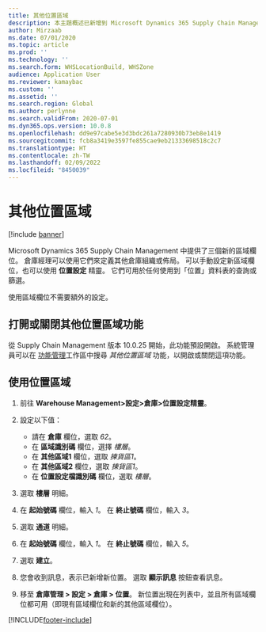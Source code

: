 ```yaml
---
title: 其他位置區域
description: 本主題概述已新增到 Microsoft Dynamics 365 Supply Chain Management 的新位置區域。
author: Mirzaab
ms.date: 07/01/2020
ms.topic: article
ms.prod: ''
ms.technology: ''
ms.search.form: WHSLocationBuild, WHSZone
audience: Application User
ms.reviewer: kamaybac
ms.custom: ''
ms.assetid: ''
ms.search.region: Global
ms.author: perlynne
ms.search.validFrom: 2020-07-01
ms.dyn365.ops.version: 10.0.8
ms.openlocfilehash: dd9e97cabe5e3d3bdc261a7280930b73eb8e1419
ms.sourcegitcommit: fcb8a3419e3597fe855cae9eb21333698518c2c7
ms.translationtype: HT
ms.contentlocale: zh-TW
ms.lasthandoff: 02/09/2022
ms.locfileid: "8450039"
---
```

# <a name="additional-location-zones"></a>其他位置區域

[!include [banner](../includes/banner.md)]

Microsoft Dynamics 365 Supply Chain Management 中提供了三個新的區域欄位。 倉庫經理可以使用它們來定義其他倉庫組織或佈局。 可以手動設定新區域欄位，也可以使用 **位置設定** 精靈。 它們可用於任何使用到「位置」資料表的查詢或篩選。

使用區域欄位不需要額外的設定。

## <a name="turn-the-additional-location-zone-feature-on-or-off"></a>打開或關閉其他位置區域功能

從 Supply Chain Management 版本 10.0.25 開始，此功能預設開啟。 系統管理員可以在 [功能管理](../../fin-ops-core/fin-ops/get-started/feature-management/feature-management-overview.md)工作區中搜尋 *其他位置區域* 功能，以開啟或關閉這項功能。

## <a name="use-location-zones"></a>使用位置區域

1. 前往 **Warehouse Management\>設定\>倉庫\>位置設定精靈**。
2. 設定以下值：

    - 請在 **倉庫** 欄位，選取 _62_。
    - 在 **區域識別碼** 欄位，選擇 _樓層_。
    - 在 **其他區域1** 欄位，選取 _揀貨區1_。
    - 在 **其他區域2** 欄位，選取 _揀貨區1_。
    - 在 **位置設定檔識別碼** 欄位，選取 _樓層_。

3. 選取 **樓層** 明細。
4. 在 **起始號碼** 欄位，輸入 _1_。 在 **終止號碼** 欄位，輸入 _3_。
5. 選取 **通道** 明細。
6. 在 **起始號碼** 欄位，輸入 _1_。 在 **終止號碼** 欄位，輸入 _5_。
7. 選取 **建立**。
8. 您會收到訊息，表示已新增新位置。 選取 **顯示訊息** 按鈕查看訊息。
9. 移至 **倉庫管理 \> 設定 \> 倉庫 \> 位置**。 新位置出現在列表中，並且所有區域欄位都可用（即現有區域欄位和新的其他區域欄位）。


[!INCLUDE[footer-include](../../includes/footer-banner.md)]